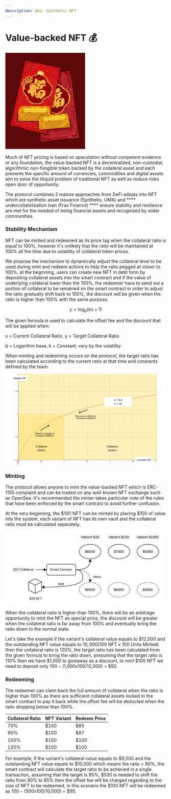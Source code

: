 ```yaml
---
description: Aka. Synthetic NFT
---
```


# Value-backed NFT 💰

![Ang Pow, the first value-backed NFT mimics the value of $1, $10, $100](<.gitbook/assets/red-01 (3).jpg>)

Much of NFT pricing is based on speculation without competent evidence or any foundation, the value-backed NFT is a decentralized, non-custodial, algorithmic non-fungible token backed by the collateral asset and each presents the specific amount of currencies, commodities and digital assets aim to solve the illiquid problem of traditional NFT as well as reduce risks open door of opportunity.

The protocol combines 2 mature approaches from DeFi adopts into NFT which are synthetic asset issuance (Synthetix, UMA) and **** undercollatelization loan (Frax Finance) **** ensure stability and resilience are met for the needed of being financial assets and recognized by wider communities.

### Stability Mechanism

NFT can be minted and redeemed as its price tag when the collateral ratio is equal to 100%, however it's unlikely that the ratio will be maintained at 100% all the time due to volatility of collateral token prices.

We propose the mechanism to dynamically adjust the collateral level to be used during mint and redeem actions to help the ratio pegged at closer to 100%, at the beginning, users can create new NFT in debt form by depositing collateral assets into the smart contract and if the value of underlying collateral lower than the 100%, the redeemer have to send out a portion of collateral to be remained on the smart contract in order to adjust the ratio gradually shift back to 100%, the discount will be given when the ratio is higher than 100% with the same purpose.

$$
y=\log_{b}\left(kx+1\right)
$$

The given formula is used to calculate the offset fee and the discount that will be applied when:

x = Current Collateral Ratio, y = Target Collateral Ratio&#x20;

b = Logarithm base, k = Constant, vary by the volatility&#x20;

When minting and redeeming occurs on the protocol, the target ratio has been calculated according to the current ratio at that time and constants defined by the team.

![How the protocol controls the price](<.gitbook/assets/Add a little bit of body text (1).png>)

### Minting&#x20;

The protocol allows anyone to mint the value-backed NFT which is ERC-1155 complaint and can be traded on any well-known NFT exchange such as OpenSea. It's recommended the minter takes particular note of the rules that have been enforced by the smart contract to avoid further confusion.

At the very beginning, the $100 NFT can be minted by placing $100 of value into the system, each variant of NFT has its own vault and the collateral ratio must be calculated separately.

![The vault is separate for each variant](<.gitbook/assets/Untitled Diagram.drawio (1).png>)

When the collateral ratio is higher than 100%, there will be an arbitrage opportunity to mint the NFT as special price, the discount will be greater when the collateral ratio is far away from 100% and eventually bring the ratio down to the normal state.

Let's take the example if the variant's collateral value equals to $12,000 and the outstanding NFT value equals to $10,000 ($100 NFT x 100 Units Minted) then the collateral ratio is 120%, the target ratio has been calculated from the given formula to bring the ratio down, presuming that the target ratio is 110% then we have $1,000 to giveaway as a discount, to mint $100 NFT we need to deposit only $100-($1,000x$100/$12,000) = $92.

### Redeeming

The redeemer can claim back the full amount of collateral when the ratio is higher than 100% as there are sufficient collateral assets locked in the smart contract to pay it back while the offset fee will be deducted when the ratio dropping below than 100%.

| Collateral Ratio | NFT Variant | Redeem Price |
| ---------------- | ----------- | ------------ |
| 70%              | $100        | $65          |
| 90%              | $100        | $97          |
| 100%             | $100        | $100         |
| 120%             | $100        | $100         |



For example, if the variant's collateral value equals to $9,000 and the outstanding NFT value equals to $10,000 which means the ratio = 90%, the smart contract will calculate the target ratio to be achieved in a single transaction, assuming that the target is 95%, $500 is needed to shift the ratio from 90% to 95% then the offset fee will be charged regarding to the size of NFT to be redeemed, in this scenario the $100 NFT will be redeemed as $100 - ($500x$100/$10,000) = $95.
